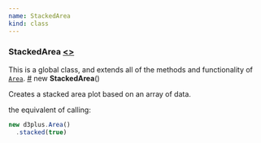 ```yaml
---
name: StackedArea
kind: class
---
```


<a name="StackedArea"></a>

### **StackedArea** [<>](https://github.com/d3plus/d3plus-plot/blob/master/src/StackedArea.js#L3)


This is a global class, and extends all of the methods and functionality of [<code>Area</code>](#Area).
<a name="new_StackedArea_new" href="#new_StackedArea_new">#</a> new **StackedArea**()

Creates a stacked area plot based on an array of data.



the equivalent of calling:

```js
new d3plus.Area()
  .stacked(true)
```

